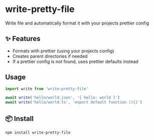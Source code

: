 # write-pretty-file

Write file and automatically format it with your projects prettier config

## ✨ Features

- Formats with prettier (using your projects config)
- Creates parent directories if needed
- If a prettier config is not found, uses prettier defaults instead

## Usage

```ts
import write from 'write-pretty-file'

await write('hello/world.json', '{ hello: world }')
await write('hello/world.ts', 'export default function (){}')
```

## 📦 Install

```console
npm install write-pretty-file
```
